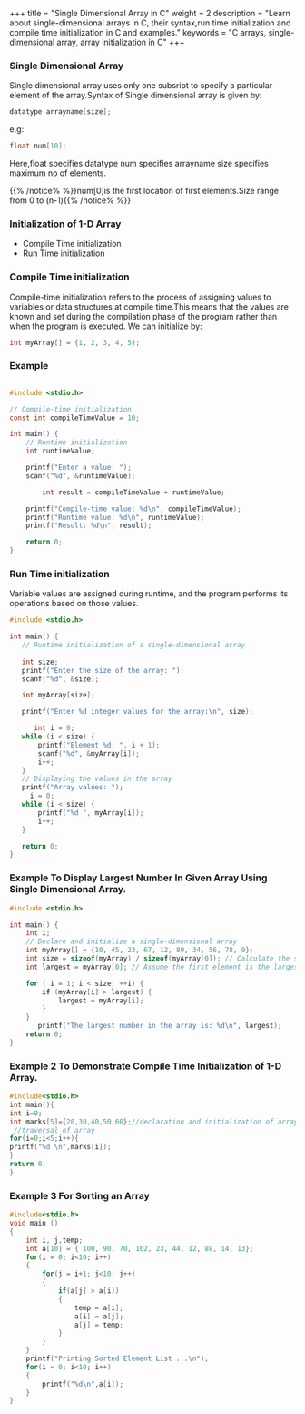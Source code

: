 +++
title = "Single Dimensional Array in C"
weight = 2
description = "Learn about single-dimensional arrays in C, their syntax,run time initialization and compile time initialization in C and examples."
keywords = "C arrays, single-dimensional array, array initialization in C"
+++
### Single Dimensional Array
 Single dimensional array uses only one subsript to specify a particular element of the array.Syntax of Single dimensional array is given by:
 ```c
 datatype arrayname[size];
 ```
 e.g:
 ```c
 float num[10];
 ```
 Here,float specifies datatype
 num specifies arrayname
 size specifies maximum no of elements.
 
{{% /notice% %}}num[0]is the first location of first elements.Size range from 0 to (n-1){{% /notice% %}}
### Initialization of 1-D Array
- Compile Time initialization
- Run Time initialization
### Compile Time initialization
Compile-time initialization refers to the process of assigning values to variables or data structures at compile time.This means that the values are known and set during the compilation phase of the program rather than when the program is executed.
We can initialize by:
```c
int myArray[] = {1, 2, 3, 4, 5};
```
### Example 
```c

#include <stdio.h>

// Compile-time initialization
const int compileTimeValue = 10;

int main() {
    // Runtime initialization
    int runtimeValue;

    printf("Enter a value: ");
    scanf("%d", &runtimeValue);

        int result = compileTimeValue + runtimeValue;

    printf("Compile-time value: %d\n", compileTimeValue);
    printf("Runtime value: %d\n", runtimeValue);
    printf("Result: %d\n", result);

    return 0;
}
```
### Run Time initialization
 Variable values are assigned during runtime, and the program performs its operations based on those values.
 ```c
 #include <stdio.h>

int main() {
    // Runtime initialization of a single-dimensional array
    
    int size;
    printf("Enter the size of the array: ");
    scanf("%d", &size);

    int myArray[size];

    printf("Enter %d integer values for the array:\n", size);

       int i = 0;
    while (i < size) {
        printf("Element %d: ", i + 1);
        scanf("%d", &myArray[i]);
        i++;
    }
    // Displaying the values in the array
    printf("Array values: ");
      i = 0;
    while (i < size) {
        printf("%d ", myArray[i]);
        i++;
    }

    return 0;
}

```
### Example To Display Largest Number In Given Array Using Single Dimensional Array.
```c
#include <stdio.h>

int main() {
    int i;
    // Declare and initialize a single-dimensional array
    int myArray[] = {10, 45, 23, 67, 12, 89, 34, 56, 78, 9};  
    int size = sizeof(myArray) / sizeof(myArray[0]); // Calculate the size of the array
    int largest = myArray[0]; // Assume the first element is the largest

    for ( i = 1; i < size; ++i) {
        if (myArray[i] > largest) {
            largest = myArray[i];
        }
    }
       printf("The largest number in the array is: %d\n", largest);
    return 0;
}
```
### Example 2 To Demonstrate Compile Time Initialization of 1-D Array.

```c
#include<stdio.h>  
int main(){      
int i=0;    
int marks[5]={20,30,40,50,60};//declaration and initialization of array    
 //traversal of array    
for(i=0;i<5;i++){      
printf("%d \n",marks[i]);    
}    
return 0;  
}
```
### Example 3 For Sorting an Array
```c
#include<stdio.h>    
void main ()    
{    
    int i, j,temp;     
    int a[10] = { 100, 90, 70, 102, 23, 44, 12, 88, 14, 13};     
    for(i = 0; i<10; i++)    
    {    
        for(j = i+1; j<10; j++)    
        {    
            if(a[j] > a[i])    
            {    
                temp = a[i];    
                a[i] = a[j];    
                a[j] = temp;     
            }     
        }     
    }     
    printf("Printing Sorted Element List ...\n");    
    for(i = 0; i<10; i++)    
    {    
        printf("%d\n",a[i]);    
    }    
} 
```


